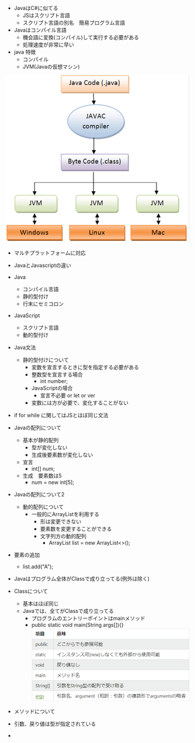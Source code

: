 - JavaはC#に似てる
  - JSはスクリプト言語
  - スクリプト言語の別名　簡易プログラム言語
- Javaはコンパイル言語
  - 機会語に変換(コンパイル)して実行する必要がある
  - 処理速度が非常に早い
-  java 特徴
   -  コンパイル
   -  JVM(Javaの仮想マシン)

![alt text](image.png)

- マルチプラットフォームに対応
- JavaとJavascriptの違い
- Java
  - コンパイル言語
  - 静的型付け
  - 行末にセミコロン
- JavaScript
  - スクリプト言語
  - 動的型付け
- Java文法
  - 静的型付けについて
    - 変数を宣言するときに型を指定する必要がある
    - 整数型を宣言する場合
      - int number;
    - JavaScriptの場合
      - 宣言不必要 or let or ver
    - 変数には方が必要で、変化することがない
- if for while に関してはJSとほぼ同じ文法
- Javaの配列について
  - 基本が静的配列
    - 型が変化しない
    - 生成後要素数が変化しない
  - 宣言
    - int[] num;
  - 生成　要素数は5
    - num = new int[5];
- Javaの配列について2
  - 動的配列について
    - 一般的にArrayListを利用する
      - 形は変更できない
      - 要素数を変更することができる
      - 文字列方の動的配列
        - ArrayList<String> list = new ArrayList<>();
- 要素の追加
  - list.add("A");
- Javaはプログラム全体がClassで成り立ってる(例外は除く)
- Classについて
  - 基本はほぼ同じ
  - Javaでは、全てがClassで成り立ってる
    - プログラムのエントリーポイントはmainメソッド
    - public static void main(String args[]){}
![alt text](image-1.png)

- メソッドについて
- 引数、戻り値は型が指定されている
- 